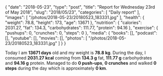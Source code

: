 {
    "date": "2018-05-23",
    "type": "post",
    "title": "Report for Wednesday 23rd of May 2018",
    "slug": "2018\/05\/23",
    "categories": [
        "Daily report"
    ],
    "images": [
        "\/photos\/2018-05-23\/20180523_183331.jpg"
    ],
    "health": {
        "weight": 78.8,
        "height": 173,
        "age": 13671
    },
    "nutrition": {
        "calories": 2031.27,
        "fat": 134.3,
        "carbohydrates": 111.77,
        "protein": 94.16
    },
    "exercise": {
        "pushups": 0,
        "crunches": 0,
        "steps": 0
    },
    "media": {
        "books": [],
        "podcast": [],
        "youtube": [],
        "movies": [],
        "photos": [
            "\/photos\/2018-05-23\/20180523_183331.jpg"
        ]
    }
}

Today I am <strong>13671 days</strong> old and my weight is <strong>78.8 kg</strong>. During the day, I consumed <strong>2031.27 kcal</strong> coming from <strong>134.3 g</strong> fat, <strong>111.77 g</strong> carbohydrates and <strong>94.16 g</strong> protein. Managed to do <strong>0 push-ups</strong>, <strong>0 crunches</strong> and walked <strong>0 steps</strong> during the day which is approximately <strong>0 km</strong>.